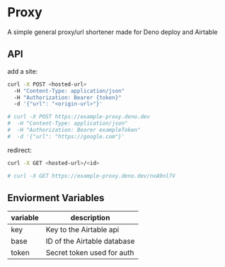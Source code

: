# Proxy
A simple general proxy/url shortener made for Deno deploy and Airtable

## API
add a site:
```bash
curl -X POST <hosted-url>
  -H "Content-Type: application/json"
  -H "Authorization: Bearer {token}"
  -d '{"url": "<origin-url>"}'

# curl -X POST https://example-proxy.deno.dev
#  -H "Content-Type: application/json"
#  -H "Authorization: Bearer exampleToken"
#  -d '{"url": "https://google.com"}'
```

redirect:
```bash
curl -X GET <hosted-url>/<id>

# curl -X GET https://example-proxy.deno.dev/nxA9nl7V
```

## Enviorment Variables
| variable | description                 |
|----------|-----------------------------|
| key      | Key to the Airtable api     |
| base     | ID of the Airtable database |
| token    | Secret token used for auth  |
